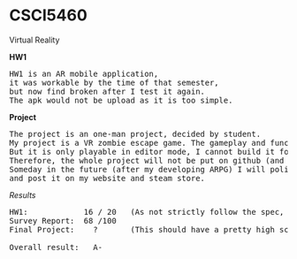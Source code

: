 # CSCI5460
Virtual Reality

**HW1**
<pre>
HW1 is an AR mobile application,
it was workable by the time of that semester,
but now find broken after I test it again.
The apk would not be upload as it is too simple.
</pre>

**Project**
<pre>
The project is an one-man project, decided by student.
My project is a VR zombie escape game. The gameplay and functions are described in the ppt and report.
But it is only playable in editor mode, I cannot build it for some strange graphic bugs.
Therefore, the whole project will not be put on github (and it is too big due to some 4K texture).
Someday in the future (after my developing ARPG) I will polish and build the game,
and post it on my website and steam store.
</pre>

*Results*
<pre>
HW1:            16 / 20   (As not strictly follow the spec, which my version has an indicator for ground checking) 
Survey Report:  68 /100
Final Project:    ?       (This should have a pretty high score as the overall is A- while my survey report is not OK.)

Overall result:   A-
</pre>
